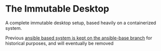 # The Immutable Desktop

A complete immutable desktop setup, based heavily on a containerized system.

Previous [ansible based system is kept on the ansible-base branch](https://github.com/ssmiller25/immutabledesktop/tree/ansible-base) for historical purposes, and will eventually be removed